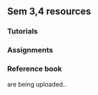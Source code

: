 ##  Sem 3,4 resources
### Tutorials 
### Assignments 
### Reference book                 
are being uploaded..

